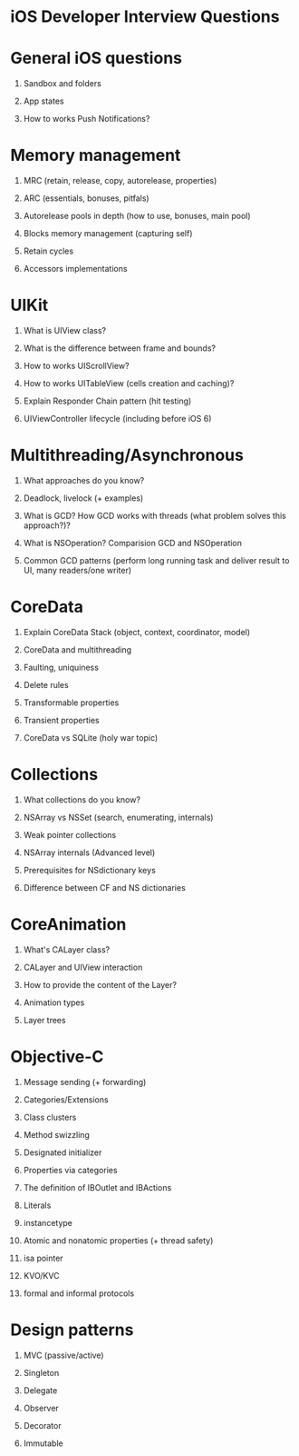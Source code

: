 # iOS Developer Interview Questions

# General iOS questions

1) Sandbox and folders

2) App states

3) How to works Push Notifications?


# Memory management

1) MRC (retain, release, copy, autorelease, properties)

2) ARC (essentials, bonuses, pitfals)

3) Autorelease pools in depth (how to use, bonuses, main pool)

4) Blocks memory management (capturing self)

5) Retain cycles

6) Accessors implementations


# UIKit

1) What is UIView class?

2) What is the difference between frame and bounds?

3) How to works UIScrollView?

4) How to works UITableView (cells creation and caching)?

5) Explain Responder Chain pattern (hit testing)

6) UIViewController lifecycle (including before iOS 6)


# Multithreading/Asynchronous 

1) What approaches do you know?

2) Deadlock, livelock (+ examples)

3) What is GCD? How GCD works with threads (what problem solves this approach?)?

4) What is NSOperation? Comparision GCD and NSOperation

5) Common GCD patterns (perform long running task and deliver result to UI, many readers/one writer)


# CoreData

1) Explain CoreData Stack (object, context, coordinator, model)

2) CoreData and multithreading

3) Faulting, uniquiness 

4) Delete rules

5) Transformable properties

6) Transient properties

7) CoreData vs SQLite (holy war topic)


# Collections

1) What collections do you know?

2) NSArray vs NSSet (search, enumerating, internals)

3) Weak pointer collections

4) NSArray internals (Advanced level)

5) Prerequisites for NSdictionary keys

6) Difference between CF and NS dictionaries 


# CoreAnimation

1) What's CALayer class?

2) CALayer and UIView interaction

3) How to provide the content of the Layer?

4) Animation types

5) Layer trees


# Objective-C

1) Message sending (+ forwarding)

2) Categories/Extensions

3) Class clusters

4) Method swizzling

5) Designated initializer

6) Properties via categories

7) The definition of IBOutlet and IBActions

8) Literals

9) instancetype

10) Atomic and nonatomic properties (+ thread safety)

11) isa pointer

12) KVO/KVC

13) formal and informal protocols


# Design patterns

1) MVC (passive/active)

2) Singleton

3) Delegate

4) Observer

5) Decorator

6) Immutable


